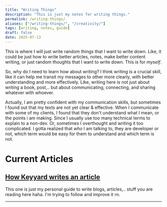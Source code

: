 ```yaml
---
title: "Writing Things"
description: "This is just my notes for writing things."
permalink: /writing-things/
aliases: ["/writing-things/", "/creativity/"]
tags: [writing, notes, guide]
draft: false
date: 2025-07-13
---
```


This is where I will just write random things that I want to write down. Like, it could be just how to write better articles, notes, make better content writing, or just random thoughts that I want to write down. This is for _myself_.

So, why do I need to learn how about writing? I think writing is a crucial skill, like it can help me transit my messages to other more clearly, with better understanding and more effectively. Like, writing here is not just about writing a book, post,.. but about communicating, connecting, and sharing whatever with whoever.

Actually, I am pretty confident with my communication skills, but sometimes I found out that my texts are not yet clear & effective. When I communicate with some of my clients, I found that they don't understand what I mean, or the points i am making. Since I usually use too many technical terms to explain to a non-dev. Or, sometimes I overthought and writing it too complicated. I gotta realized that _who_ I am talking to, they are developer or not, which term would be easy for them to understand and which term is not.

# Current Articles

## [How Keyyard writes an article](/writing-things/how-keyyard-writes-an-article/)

This one is just my personal guide to write blogs, articles,.. stuff you are reading here haha. I'm trying to follow and improve it rn.

---
